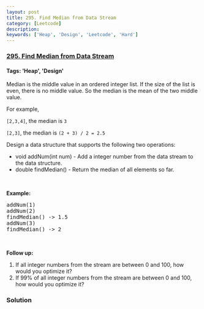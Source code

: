 ```yaml
---
layout: post
title: 295. Find Median from Data Stream
category: [Leetcode]
description: 
keywords: ['Heap', 'Design', 'Leetcode', 'Hard']
---
```

### [295. Find Median from Data Stream](https://leetcode.com/problems/find-median-from-data-stream)

#### Tags: 'Heap', 'Design'

<div class="content__u3I1 question-content__JfgR"><div><p>Median is the middle value in an ordered integer list. If the size of the list is even, there is no middle value. So the median is the mean of the two middle value.</p>
For example,

<p><code>[2,3,4]</code>, the median is <code>3</code></p>
<p><code>[2,3]</code>, the median is <code>(2 + 3) / 2 = 2.5</code></p>
<p>Design a data structure that supports the following two operations:</p>
<ul>
<li>void addNum(int num) - Add a integer number from the data stream to the data structure.</li>
<li>double findMedian() - Return the median of all elements so far.</li>
</ul>
<p> </p>
<p><strong>Example:</strong></p>
<pre>addNum(1)
addNum(2)
findMedian() -&gt; 1.5
addNum(3) 
findMedian() -&gt; 2
</pre>
<p> </p>
<p><strong>Follow up:</strong></p>
<ol>
<li>If all integer numbers from the stream are between 0 and 100, how would you optimize it?</li>
<li>If 99% of all integer numbers from the stream are between 0 and 100, how would you optimize it?</li>
</ol>
</div></div>

### Solution
